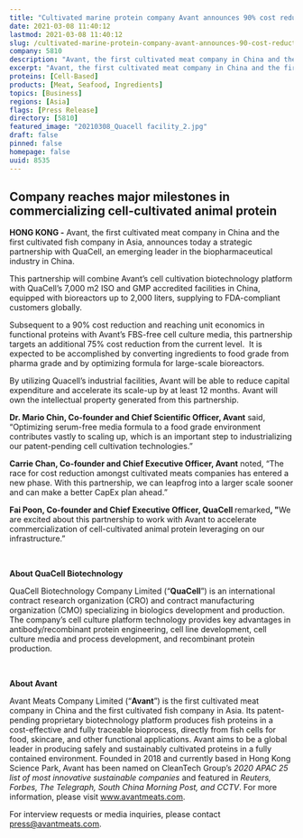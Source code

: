 ```yaml
---
title: "Cultivated marine protein company Avant announces 90% cost reduction, new strategic partnership to accelerate scale up"
date: 2021-03-08 11:40:12
lastmod: 2021-03-08 11:40:12
slug: /cultivated-marine-protein-company-avant-announces-90-cost-reduction-new-strategic
company: 5810
description: "Avant, the first cultivated meat company in China and the first cultivated fish company in Asia, announces today a strategic partnership with QuaCell, an emerging leader in the biopharmaceutical industry in China."
excerpt: "Avant, the first cultivated meat company in China and the first cultivated fish company in Asia, announces today a strategic partnership with QuaCell, an emerging leader in the biopharmaceutical industry in China."
proteins: [Cell-Based]
products: [Meat, Seafood, Ingredients]
topics: [Business]
regions: [Asia]
flags: [Press Release]
directory: [5810]
featured_image: "20210308_Quacell facility_2.jpg"
draft: false
pinned: false
homepage: false
uuid: 8535
---
```

<p><strong></strong></p>
<h2>Company reaches major milestones in commercializing cell-cultivated animal protein</h2>
<p><strong>HONG KONG -</strong> Avant, the first cultivated meat company in China and the first cultivated fish company in Asia, announces today a strategic partnership with QuaCell, an emerging leader in the biopharmaceutical industry in China.</p>
<p>This partnership will combine Avant’s cell cultivation biotechnology platform with QuaCell’s 7,000 m2 ISO and GMP accredited facilities in China, equipped with bioreactors up to 2,000 liters, supplying to FDA-compliant customers globally.</p>
<p>Subsequent to a 90% cost reduction and reaching unit economics in functional proteins with Avant’s FBS-free cell culture media, this partnership targets an additional 75% cost reduction from the current level.  It is expected to be accomplished by converting ingredients to food grade from pharma grade and by optimizing formula for large-scale bioreactors.</p>
<p>By utilizing Quacell’s industrial facilities, Avant will be able to reduce capital expenditure and accelerate its scale-up by at least 12 months. Avant will own the intellectual property generated from this partnership.</p>
<p><strong>Dr. Mario Chin</strong><strong>, Co-founder and Chief Scientific Officer, Avant</strong> said, “Optimizing serum-free media formula to a food grade environment contributes vastly to scaling up, which is an important step to industrializing our patent-pending cell cultivation technologies.”</p>
<p><strong>C</strong><strong>arrie Chan, Co-founder and Chief Executive Officer, Avant</strong> noted, “The race for cost reduction amongst cultivated meats companies has entered a new phase. With this partnership, we can leapfrog into a larger scale sooner and can make a better CapEx plan ahead.”</p>
<p><strong>Fai Poon, Co-founder and Chief Executive Officer, QuaCell </strong>remarked<strong>, "</strong>We are excited about this partnership to work with Avant to accelerate commercialization of cell-cultivated animal protein leveraging on our infrastructure.”</p>
<p>
 </p>
<p><strong>About QuaCell Biotechnology</strong></p>
<p>QuaCell Biotechnology Company Limited (“<strong>QuaCell</strong>”) is an international contract research organization (CRO) and contract manufacturing organization (CMO) specializing in biologics development and production. The company’s cell culture platform technology provides key advantages in antibody/recombinant protein engineering, cell line development, cell culture media and process development, and recombinant protein production. </p>
<p> </p>
<p><strong>About Avant </strong></p>
<p>Avant Meats Company Limited (“<strong>Avant</strong>”) is the first cultivated meat company in China and the first cultivated fish company in Asia. Its patent-pending proprietary biotechnology platform produces fish proteins in a cost-effective and fully traceable bioprocess, directly from fish cells for food, skincare, and other functional applications. Avant aims to be a global leader in producing safely and sustainably cultivated proteins in a fully contained environment. Founded in 2018 and currently based in Hong Kong Science Park, Avant has been named on CleanTech Group’s <em>2020 APAC 25 list of most innovative sustainable companies</em> and featured in <em>Reuters,</em> <em>Forbes, The Telegraph, South China Morning Post, and CCTV</em>. For more information, please visit <u><a href="http://www.avantmeats.com">www.avantmeats.com</a></u>. </p>
<p>For interview requests or media inquiries, please contact <u><a href="mailto:press@avantmeats.com">press@avantmeats.com</a></u>.  </p>
<p> </p>
